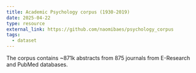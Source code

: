 ```yaml
---
title: Academic Psychology corpus (1930-2019)
date: 2025-04-22
type: resource
external_link: https://github.com/naomibaes/psychology_corpus
tags:
  - dataset
---
```


The corpus contains ~871k abstracts from 875 journals from E-Research and PubMed databases.

<!--more-->
